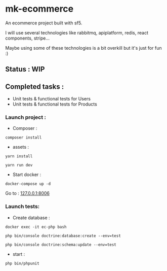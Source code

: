 # mk-ecommerce

An ecommerce project built with sf5.


I will use several technologies like rabbitmq, apiplatform, redis, react components, stripe...

Maybe using some of these technologies is a bit overkill but it's just for fun :)

## Status : WIP


## Completed tasks :

- Unit tests & functional tests for Users
- Unit tests & functional tests for Products


### Launch project :
- Composer :
```
composer install
```

- assets :
```
yarn install
```
```
yarn run dev
```

- Start docker :
```
docker-compose up -d
```

Go to :
[127.0.0.1:8006](127.0.0.1:8006)


### Launch tests:
- Create database :

```
docker exec -it ec-php bash
```
```
php bin/console doctrine:database:create --env=test
```
```
php bin/console doctrine:schema:update --env=test
```
- start : 
```
php bin/phpunit
```
